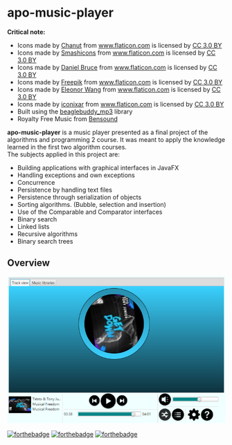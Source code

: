 # apo-music-player
<b>Critical note:</b><br>
  <ul>
  <li><div>Icons made by <a href="https://www.flaticon.com/authors/chanut" title="Chanut">Chanut</a> from <a href="https://www.flaticon.com/" 		   
  title="Flaticon">www.flaticon.com</a> is licensed by <a href="http://creativecommons.org/licenses/by/3.0/" 		    
  title="Creative Commons BY 3.0" target="_blank">CC 3.0 BY</a></div></li>
  <li><div>Icons made by <a href="https://www.flaticon.com/authors/smashicons" title="Smashicons">Smashicons</a> from <a href="https://www.flaticon.com/" 			    
  title="Flaticon">www.flaticon.com</a> is licensed by <a href="http://creativecommons.org/licenses/by/3.0/" 			    
  title="Creative Commons BY 3.0" target="_blank">CC 3.0 BY</a></div></li>
  <li><div>Icons made by <a href="https://www.flaticon.com/authors/daniel-bruce" title="Daniel Bruce">Daniel Bruce</a> from <a href="https://www.flaticon.com/" 			    
  title="Flaticon">www.flaticon.com</a> is licensed by <a href="http://creativecommons.org/licenses/by/3.0/" 			    
  title="Creative Commons BY 3.0" target="_blank">CC 3.0 BY</a></div></li>
  <li><div>Icons made by <a href="https://www.freepik.com/" title="Freepik">Freepik</a> from <a href="https://www.flaticon.com/" 			    
  title="Flaticon">www.flaticon.com</a> is licensed by <a href="http://creativecommons.org/licenses/by/3.0/" 			    
  title="Creative Commons BY 3.0" target="_blank">CC 3.0 BY</a></div></li>
  <li><div>Icons made by <a href="https://www.flaticon.com/authors/eleonor-wang" title="Eleonor Wang">Eleonor Wang</a> from <a href="https://www.flaticon.com/" 			    
  title="Flaticon">www.flaticon.com</a> is licensed by <a href="http://creativecommons.org/licenses/by/3.0/" 			    
  title="Creative Commons BY 3.0" target="_blank">CC 3.0 BY</a></div></li>
  <li><div>Icons made by <a href="https://www.flaticon.com/authors/iconixar" title="iconixar">iconixar</a> from <a href="https://www.flaticon.com/" 			    title="Flaticon">www.flaticon.com</a> is licensed by <a href="http://creativecommons.org/licenses/by/3.0/" 			    title="Creative Commons BY 3.0" target="_blank">CC 3.0 BY</a></div></li>
  <li><div>Built using the <a href="http://www.beaglebuddy.com" title="beaglebuddy_mp3">beaglebuddy_mp3</a> library</div></li>
  <li><div>Royalty Free Music from <a href="https://www.bensound.com" title="Bensound">Bensound</a></div></li>
  </ul>

  <b>apo-music-player</b> is a music player presented as a final project of the algorithms and programming 2 course.
	It was meant to apply the knowledge learned in the first two algorithm courses.<br>The subjects applied in this project are:
  <ul>
  <li>Building applications with graphical interfaces in JavaFX</li>
  <li>Handling exceptions and own exceptions</li>
  <li>Concurrence</li>
  <li>Persistence by handling text files</li>
  <li>Persistence through serialization of objects</li>
  <li>Sorting algorithms. (Bubble, selection and insertion)</li>
  <li>Use of the Comparable and Comparator interfaces</li>
  <li>Binary search</li>
  <li>Linked lists</li>
  <li>Recursive algorithms</li>
  <li>Binary search trees</li>
  </ul>
  
## Overview
  ![Overview](overview/main-view.png?raw=true)

  [![forthebadge](https://forthebadge.com/images/badges/made-with-java.svg)](https://forthebadge.com)
  [![forthebadge](https://forthebadge.com/images/badges/built-with-love.svg)](https://forthebadge.com)
  [![forthebadge](https://forthebadge.com/images/badges/check-it-out.svg)](https://forthebadge.com)